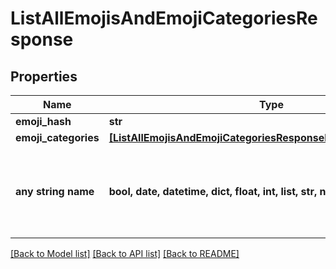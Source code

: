 # ListAllEmojisAndEmojiCategoriesResponse


## Properties
Name | Type | Description | Notes
------------ | ------------- | ------------- | -------------
**emoji_hash** | **str** |  | [optional] 
**emoji_categories** | [**[ListAllEmojisAndEmojiCategoriesResponseEmojiCategoriesInner]**](ListAllEmojisAndEmojiCategoriesResponseEmojiCategoriesInner.md) |  | [optional] 
**any string name** | **bool, date, datetime, dict, float, int, list, str, none_type** | any string name can be used but the value must be the correct type | [optional]

[[Back to Model list]](../README.md#documentation-for-models) [[Back to API list]](../README.md#documentation-for-api-endpoints) [[Back to README]](../README.md)


